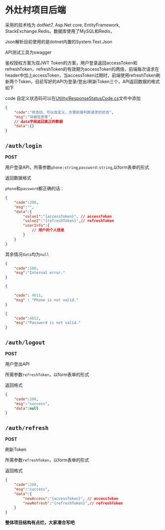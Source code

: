 # 外灶村项目后端

采用的技术栈为 dotNet7, Asp.Net core, EntityFramework, StackExchange.Redis。数据库使用了MySQL和Redis，

Json解析目前使用的是dotnet内置的System.Text.Json

API测试工具为swagger

鉴权授权方案为双JWT Token的方案，用户登录返回accessToken和refreshToken，refreshToken的有效期为accessToken的两倍，前端每次请求在header中加上accessToken，当accessToken过期时，前端使用refreshToken刷新两个Token，目前写好的API为登录/登出/刷新Token三个，API返回数据的格式如下

code 自定义状态码可以在[Utility/ResponseStatusCode.cs](./Utility/ResponseStatusCode.cs)文件中添加

```json
{
    "code":"状态码，可以自定义，方便前端判断请求的状态",
    "msg":"详细信息等",
    // data字段返回真正的数据
    "data":{}
}
```

## `/auth/login`

**POST**

用户登录API，所需参数`phone:string`,`password:string`,以form表单的形式

返回数据格式

`phone`和`password`都正确的话：
```json
{
    "code":200,
    "msg":"",
    "data":{
        "value1":"{accessToken}", // accessToken
        "value2":"{refreshToken}",// refreshToken
        "userInfo":{
            // 用户的个人信息
        }
    }
}
```

其余情况`data`均为`null`

```json
{
    "code":500,
    "msg":"Internal error."
}
```

```json
{

    "code": 4011,
    "msg" : "Phone is not valid."
}
```

```json
{
    "code":4012,
    "msg":"Password is not valid."
}
```

## `/auth/logout`

**POST**

用户登出API

所需参数`refreshToken`，以form表单的形式

返回格式
```json
{
    "code":200,
    "msg":"success",
    "data":null
}
```

## `/auth/refresh`

**POST**

刷新Token

所需参数`refreshToken`，以form表单的形式

返回格式
```json
{
    "code":200,
    "msg":"success",
    "data":{
        "newAccess":"{accessToken}", // accessToken
        "newRefresh":"{refreshToken}",// refreshToken
    }
}
```

**整体项目结构有点烂，大家凑合写吧**